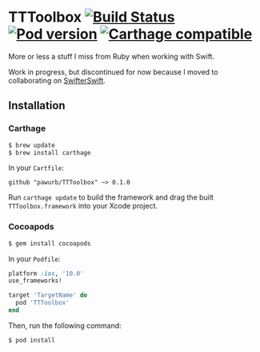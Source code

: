 # TTToolbox [![Build Status](https://travis-ci.org/pawurb/TTToolbox.svg)](https://travis-ci.org/pawurb/TTToolbox) [![Pod version](https://badge.fury.io/co/TTToolbox.svg)](https://badge.fury.io/co/TTToolbox) [![Carthage compatible](https://img.shields.io/badge/Carthage-compatible-4BC51D.svg?style=flat)](https://github.com/Carthage/Carthage)


More or less a stuff I miss from Ruby when working with Swift.

Work in progress, but discontinued for now because I moved to collaborating on [SwifterSwift](https://github.com/SwifterSwift/SwifterSwift).

## Installation

### Carthage

```bash
$ brew update
$ brew install carthage
```

In your `Cartfile`:

```ogdl
github "pawurb/TTToolbox" ~> 0.1.0
```

Run `carthage update` to build the framework and drag the built `TTToolbox.framework` into your Xcode project.

### Cocoapods

```bash
$ gem install cocoapods
```

In your `Podfile`:

```ruby
platform :ios, '10.0'
use_frameworks!

target 'TargetName' do
  pod 'TTToolbox'
end
```

Then, run the following command:

```bash
$ pod install
```

